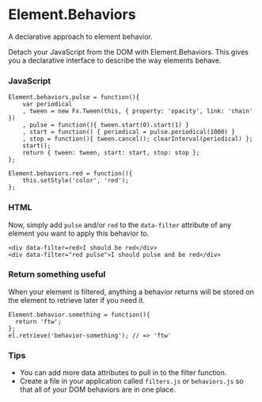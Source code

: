 Element.Behaviors
================

A declarative approach to element behavior.

Detach your JavaScript from the DOM with Element.Behaviors.  This gives you a declarative interface to describe the way elements behave.

### JavaScript

    Element.behaviors.pulse = function(){
    	var periodical
    	, tween = new Fx.Tween(this, { property: 'opacity', link: 'chain' })
    	, pulse = function(){ tween.start(0).start(1) }
    	, start = function() { periodical = pulse.periodical(1000) }
    	, stop = function(){ tween.cancel(); clearInterval(periodical) };
    	start();
    	return { tween: tween, start: start, stop: stop };
    };
    
    Element.behaviors.red = function(){
    	this.setStyle('color', 'red');
    };

### HTML

Now, simply add `pulse` and/or `red` to the `data-filter` attribute of any element you want to apply this behavior to.

    <div data-filter=red>I should be red</div>
    <div data-filter="red pulse">I should pulse and be red</div>

### Return something useful

When your element is filtered, anything a behavior returns will be stored on the element to retrieve later if you need it.

    Element.behavior.something = function(){
      return 'ftw';
    };
    el.retrieve('behavior-something'); // => 'ftw'

### Tips

- You can add more data attributes to pull in to the filter function.
- Create a file in your application called `filters.js` or `behaviors.js` so that all of your DOM behaviors are in one place.